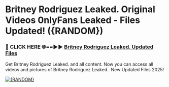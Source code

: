 # Britney Rodriguez Leaked. Original Videos 0nlyFans Leaked - Files Updated! ({RANDOM})

<h3>🔴 CLICK HERE 🌐==►► <a href="https://betterlinks.top/A2PfLJ" rel="nofollow">Britney Rodriguez Leaked. Updated Files</a></h3>

Get Britney Rodriguez Leaked. and all content. Now you can access all videos and pictures of Britney Rodriguez Leaked.. New Updated Files 2025!

[![{RANDOM}](https://i.imgur.com/ppqm5kG.gif)](https://betterlinks.top/A2PfLJ)